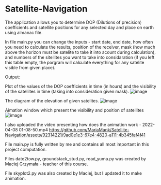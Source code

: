 # Satellite-Navigation

The application allows you to determine DOP (Dilutions of precision) coefficients and satellite positions for any selected day and place on earth using almanac file.

In file main.py you can change the inputs - start date, end date, how often you need to calculate the results, position of the receiver, mask (how much above the horizon must be satelite to take it into acount during calculation), and numbers of the sitellites you want to take into considaration (if you left this table empty, the porgram will calculate everything for any satelite visible from given place).

Output:

Plot of the values of the DOP coefficients in time (in hours) and the visibility of the satellites in time (taking into consideration given mask).
![image](https://github.com/MariaMank/Satellite-Navigation/assets/92314221/48bd088a-1992-4d23-8f60-48d72b1957ff)

The diagram of the elevation of given satelites.
![image](https://github.com/MariaMank/Satellite-Navigation/assets/92314221/fc1f4f07-85e1-4053-a579-d1c1e47ebd07)

Aimation window which present the visibility and position of satellites
![image](https://github.com/MariaMank/Satellite-Navigation/assets/92314221/7ab7f8f8-7890-4ac5-a1a3-7bc9a0bbd4fa)

I also uploaded the video presenting how does the animation work - 2022-04-08 01-08-50.mp4
https://github.com/MariaMank/Satellite-Navigation/assets/92314221/9ad0e1e3-67e4-4820-a111-4b345faf4f41



File main.py is fully written by me and contains all most important in this project computation.

Files date2tow.py, groundstack_stud.py, read_yuma.py was created by Maciej Grzymała - teacher of this course.

File skyplot2.py was also created by Maciej, but I updated it to make animation.


